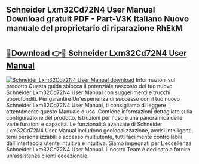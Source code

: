 ## Schneider Lxm32Cd72N4 User Manual Download gratuit PDF - Part-V3K Italiano Nuovo manuale del proprietario di riparazione RhEkM

# <h2><a href="http://dfavfsr.blite.top/?on=Schneider+Lxm32Cd72N4+User+Manual">🔗Download 👉🔴 Schneider Lxm32Cd72N4 User Manual</a></h2>

[![Schneider Lxm32Cd72N4 User Manual download](https://i.imgur.com/lujVjoI.png)](http://dfavfsr.blite.top/?on=Schneider+Lxm32Cd72N4+User+Manual)
Informazioni sul prodotto Questa guida sblocca il potenziale nascosto del tuo nuovo Schneider Lxm32Cd72N4 User Manual con suggerimenti e trucchi approfonditi. Per garantire Un'esperienza di successo con il tuo nuovo Schneider Lxm32Cd72N4 User Manual, ti consigliamo di leggere attentamente questo Manuale d'uso. Contiene informazioni dettagliate sulla configurazione del prodotto, Istruzioni per l'uso e una panoramica delle varie funzioni e capacità. Le funzionalità avanzate di Schneider Lxm32Cd72N4 User Manual includono geolocalizzazione, avvisi intelligenti, temi personalizzabili e accesso multiutente, tutti facilmente controllabili dall'interfaccia utente intuitiva e intuitiva. Siamo impegnati per L'eccellenza Schneider Lxm32Cd72N4 User Manual. Il nostro Team è dedicato a fornire un'assistenza clienti eccezionale.

